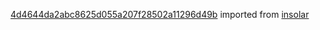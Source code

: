 [4d4644da2abc8625d055a207f28502a11296d49b](https://github.com/insolar/insolar/commit/4d4644da2abc8625d055a207f28502a11296d49b) imported from [insolar](https://github.com/insolar/insolar)
